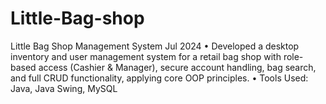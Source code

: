 # Little-Bag-shop
 Little Bag Shop Management System  Jul 2024  • Developed a desktop inventory and user management system for a retail bag shop with role-based access  (Cashier &amp; Manager), secure account handling, bag search, and full CRUD functionality, applying core OOP  principles.  • Tools Used: Java, Java Swing, MySQL
